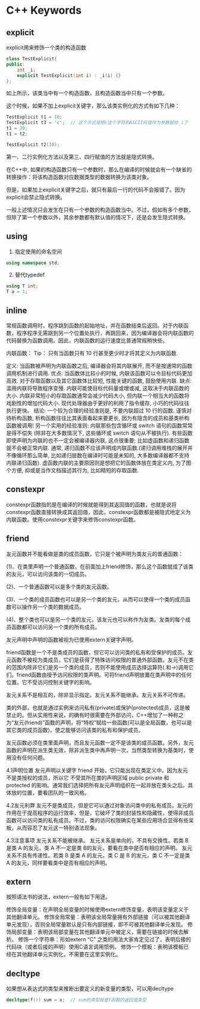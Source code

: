 # C++ Keywords

## explicit

explicit用来修饰一个类的构造函数

```c++
class TestExplicit{
public:
    int _i;
    explicit TestExplicit(int i) : _i(i) {}
};
```

如上所示，该类当中有一个构造函数，且构造函数当中只有一个参数。

这个时候，如果不加上explicit关键字，那么该类实例化的方式有如下几种：

```c++
TestExplicit t1 = 10;
TestExplicit t3 = 'c';	// 这个方式是把c这个字符的ASCII码值作为参数赋给_i了
t1 = 20;
t1 = t2;

TestExplicit t2(10);
```

第一、二行实例化方法以及第三、四行赋值的方法就是隐式转换。

在C++中, 如果的构造函数只有一个参数时，那么在编译的时候就会有一个缺省的转换操作：将该构造函数对应数据类型的数据转换为该类对象。

但是，如果加上explicit关键字之后，就只有最后一行的代码不会报错了。因为explicit会禁止隐式转换。

一般上述情况只会发生在只有一个参数的构造函数当中。不过，假如有多个参数，但除了第一个参数以外，其余参数都有默认值的情况下，还是会发生隐式转换。

## using

1. 指定使用的命名空间

```c++
using namespace std;
```

2. 替代typedef

```c++
using T int;
T a = 1;
```

## inline

常规函数调用时，程序跳到函数的起始地址，并在函数结束后返回。对于内联函数，程序程序无需跳到另一个位置处执行，再跳回来，因为编译器会将内联函数的代码替换为函数调用。因此，内联函数的运行速度比普通常规稍快些。

内联函数：
Tip： 只有当函数只有 10 行甚至更少时才将其定义为内联函数.

定义: 当函数被声明为内联函数之后, 编译器会将其内联展开, 而不是按通常的函数调用机制进行调用.
优点: 当函数体比较小的时候, 内联该函数可以令目标代码更加高效. 对于存取函数以及其它函数体比较短, 性能关键的函数, 鼓励使用内联.
缺点: 滥用内联将导致程序变慢. 内联可能使目标代码量或增或减, 这取决于内联函数的大小. 内联非常短小的存取函数通常会减少代码大小, 但内联一个相当大的函数将戏剧性的增加代码大小. 现代处理器由于更好的利用了指令缓存, 小巧的代码往往执行更快。
结论: 一个较为合理的经验准则是, 不要内联超过 10 行的函数. 谨慎对待析构函数, 析构函数往往比其表面看起来要更长, 因为有隐含的成员和基类析构函数被调用!
另一个实用的经验准则: 内联那些包含循环或 switch 语句的函数常常是得不偿失 (除非在大多数情况下, 这些循环或 switch 语句从不被执行).
有些函数即使声明为内联的也不一定会被编译器内联, 这点很重要; 比如虚函数和递归函数就不会被正常内联. 通常, 递归函数不应该声明成内联函数.(递归调用堆栈的展开并不像循环那么简单, 比如递归层数在编译时可能是未知的, 大多数编译器都不支持内联递归函数). 虚函数内联的主要原因则是想把它的函数体放在类定义内, 为了图个方便, 抑或是当作文档描述其行为, 比如精短的存取函数.

## constexpr

constexpr函数指的是在编译的时候就能得到其返回值的函数，也就是说将constexpr函数直接转换成其返回值，因此，constexpr函数都是被隐式地定义为内联函数。使用constexpr关键字来修饰constexpr函数。

## friend

友元函数并不能看做是类的成员函数，它只是个被声明为类友元的普通函数：

(1)、在类里声明一个普通函数，在前面加上friend修饰，那么这个函数就成了该类的友元，可以访问该类的一切成员。

(2)、一个普通函数可以是多个类的友元函数。

(3)、一个类的成员函数也可以是另一个类的友元，从而可以使得一个类的成员函数可以操作另一个类的数据成员。

(4)、整个类也可以是另一个类的友元，该友元也可以称作为友类。友类的每个成员函数都可以访问另一个类的所有成员。

友元声明中声明的函数被视为已使用extern关键字声明。

friend函数是一个不是类成员的函数，但它可以访问类的私有和受保护的成员。友元函数不被视为类成员，它们是获得了特殊访问权限的普通外部函数。友元不在类的范围内除非它们是另一个类的成员，否则不能使用成员选择运算符(.和->)调用它们。friend函数由授予访问权限的类声明。可将friend声明放置在类声明中的任何位置。它不受访问控制关键字的影响。

友元关系不是相互的，除非显示指定。友元关系不能继承。友元关系不可传递。

类的外部，也就是通过实例来访问私有(private)或保护(protected)成员，这是被禁止的。但从实用性来说，的确有时很需要在外部访问，C++增加了一种称之为“友元(friend)”函数的声明，将“特权”赋给一些函数(可以是全局函数，也可以是其它类的成员函数)，使之能够访问该类的私有和保护成员。

友元函数必须在类里面声明，而且友元函数一定不是该类的成员函数。另外，友元函数的声明在派生类无效，除非派生类中再声明一次，当然类型转换为基类时，使用没有任何问题。

4.1声明位置
              友元声明以关键字 friend 开始，它只能出现在类定义中。因为友元 不是类授权的成员，所以它 不受其所在类的声明区域 public private 和 protected 的影响。通常我们选择把所有友元声明组织在一起并放在类头之后。具体放的位置，要看团队的一致风格。

4.2友元利弊
             友元不是类成员，但是它可以通过对象访问类中的私有成员。友元的作用在于提高程序的运行效率，但是，它破坏了类的封装性和隐藏性，使得非成员函数可以访问类的私有成员。不过，类的访问权限确实在某些应用场合显得有些呆板，从而容忍了友元这一特别语法现象。

4.3注意事项
友元关系不能被继承。
友元关系是单向的，不具有交换性。若类 B 是类 A 的友元，类 A 不一定是类 B的友元，要看在类中是否有相应的声明。
友元关系不具有传递性。若类 B 是类 A 的友元，类 C 是 B 的友元，类 C 不一定是类 A 的友元，同样要看类中是否有相应的声明。

## extern

按照语法书的说法，extern一般有如下用途。

修饰全局变量：在声明全局变量的时候使用extern修饰变量，表明该变量定义于其他翻译单元。
修饰全局常量：表明该全局常量拥有外部链接（可以被其他翻译单元发现），否则全局常量默认是只有内部链接，即不可被其他翻译单元发现。
修饰局部变量：表明该局部变量在其他翻译单元中被定义，需要在链接的时候去解析。
修饰一个字符串：形如extern “C” 之类的用法大家肯定见过了，表明后接的代码块（或者后接的声明）使用C语言调用惯例。
修饰一个模板：表明该模板已经在其他翻译单元实例化，不需要在这里实例化。

##  decltype

如果想从表达式的类型来推断出要定义的新变量的类型，可以用decltype

```c++
decltype(f()) sum = x;	// sum的类型就是f函数的返回值类型
```



